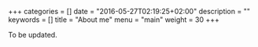 +++
categories = []
date = "2016-05-27T02:19:25+02:00"
description = ""
keywords = []
title = "About me"
menu = "main"
weight = 30
+++

To be updated.
